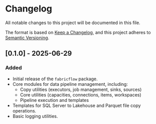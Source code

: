 # Changelog

All notable changes to this project will be documented in this file.

The format is based on [Keep a Changelog](https://keepachangelog.com/en/1.1.0/), and this project adheres to [Semantic Versioning](https://semver.org/spec/v2.0.0.html).

## [0.1.0] - 2025-06-29

### Added

- Initial release of the `fabricflow` package.
- Core modules for data pipeline management, including:
  - Copy utilities (executors, job management, sinks, sources)
  - Core utilities (capacities, connections, items, workspaces)
  - Pipeline execution and templates
- Templates for SQL Server to Lakehouse and Parquet file copy operations.
- Basic logging utilities.
